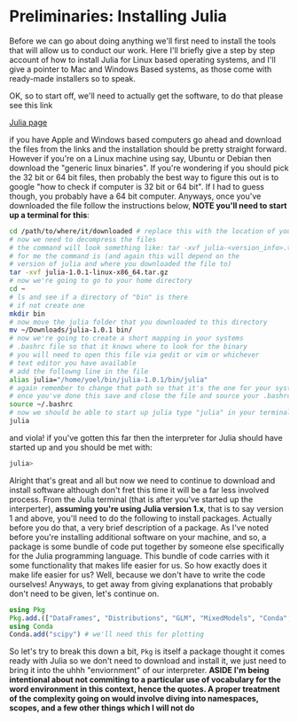 # Preliminaries: Installing Julia

Before we can go about doing anything we'll first need to install the tools that will allow us to conduct our work. Here I'll briefly give a step by step account of how to install Julia for Linux based operating systems, and I'll give a pointer to Mac and Windows Based systems, as those come with ready-made installers so to speak. 

OK, so to start off, we'll need to actually get the software, to do that please see this link 

[Julia page](https://julialang.org/downloads/)

if you have Apple and Windows based computers go ahead and download the files from the links and the installation should be pretty straight forward. However if you're on a Linux machine using say, Ubuntu or Debian then download the "generic linux binaries". If you're wondering if you should pick the 32 bit or 64 bit files, then probably the best way to figure this out is to google "how to check if computer is 32 bit or 64 bit". If I had to guess though, you probably have a 64 bit computer. Anyways, once you've downloaded the file follow the instructions below, **NOTE you'll need to start up a terminal for this**: 

```bash
cd /path/to/where/it/downloaded # replace this with the location of your download path
# now we need to decompress the files
# the command will look something like: tar -xvf julia-<version_info>.tar.gz
# for me the command is (and again this will depend on the 
# version of julia and where you downloaded the file to)
tar -xvf julia-1.0.1-linux-x86_64.tar.gz
# now we're going to go to your home directory
cd ~
# ls and see if a directory of "bin" is there
# if not create one
mkdir bin
# now move the julia folder that you downloaded to this directory
mv ~/Downloads/julia-1.0.1 bin/
# now we're going to create a short mapping in your systems 
# .bashrc file so that it knows where to look for the binary
# you will need to open this file via gedit or vim or whichever
# text editor you have available
# add the followng line in the file
alias julia="/home/yoel/bin/julia-1.0.1/bin/julia"
# again remember to change that path so that it's the one for your system!
# once you've done this save and close the file and source your .bashrc again: 
source ~/.bashrc
# now we should be able to start up julia type "julia" in your terminal: 
julia
```

and viola! if you've gotten this far then the interpreter for Julia should have started up and you should be met with: 

```julia
julia>
```
Alright that's great and all but now we need to continue to download and install software although don't fret this time it will be a far less involved process. From the Julia terminal (that is after you've started up the interperter), **assuming you're using Julia version 1.x**, that is to say version 1 and above, you'll need to do the following to install packages. Actually before you do that, a very brief description of a package. As I've noted before you're installing additional software on your machine, and so, a package is some bundle of code put together by someone else specifically for the Julia programming language. This bundle of code carries with it some functionality that makes life easier for us. So how exactly does it make life easier for us? Well, because we don't have to write the code ourselves! Anyways, to get away from giving explanations that probably don't need to be given, let's continue on. 

```julia
using Pkg
Pkg.add.(["DataFrames", "Distributions", "GLM", "MixedModels", "Conda", "PyPlot"])
using Conda
Conda.add("scipy") # we'll need this for plotting
```
So let's try to break this down a bit, `Pkg` is itself a package thought it comes ready with Julia so we don't need to download and install it, we just need to bring it into the uhhh "enviornment" of our interpreter. **ASIDE I'm being intentional about not commiting to a particular use of vocabulary for the word environment in this context, hence the quotes. A proper treatment of the complexity going on would involve diving into namespaces, scopes, and a few other things which I will not do**

